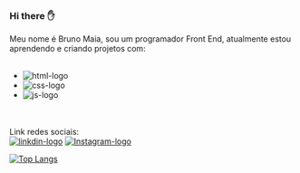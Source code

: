 ### Hi there :raised_hand:

Meu nome é Bruno Maia, sou um programador Front End, atualmente estou aprendendo e criando projetos com:
<br/>
<br/>
- <img src="https://img.shields.io/badge/HTML5-E34F26?style=for-the-badge&logo=html5&logoColor=white" alt="html-logo"/> 
- <img src="https://img.shields.io/badge/CSS3-1572B6?style=for-the-badge&logo=css3&logoColor=white" alt="css-logo"/> 
- <img src="https://img.shields.io/badge/JavaScript-323330?style=for-the-badge&logo=javascript&logoColor=F7DF1E" alt="js-logo"/>
<br/>
<br/>
Link redes sociais:
<br/>
<a href="https://www.linkedin.com/feed/?trk=homepage-basic_google-one-tap-submit"><img src="https://img.shields.io/badge/LinkedIn-0077B5?style=for-the-badge&logo=linkedin&logoColor=white" alt="linkdin-logo"/></a>  <a href="https://www.instagram.com/brunomaiasl/"><img src="https://img.shields.io/badge/Instagram-E4405F?style=for-the-badge&logo=instagram&logoColor=white" alt="Instagram-logo"/></a>


[![Top Langs](https://github-readme-stats.vercel.app/api/top-langs/?username=brunomaiasl)](https://github.com/anuraghazra/github-readme-stats)
